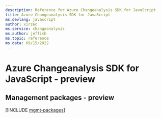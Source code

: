 ```yaml
---
description: Reference for Azure Changeanalysis SDK for JavaScript
title: Azure Changeanalysis SDK for JavaScript
ms.devlang: javascript
author: xirzec
ms.service: changeanalysis
ms.author: jeffish
ms.topic: reference
ms.data: 09/15/2022
---
```

# Azure Changeanalysis SDK for JavaScript - preview

## Management packages - preview
[!INCLUDE [mgmt-packages](changeanalysis-mgmt-index.md)]
